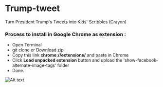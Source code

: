 # Trump-tweet
Turn President Trump's Tweets into  Kids' Scribbles (Crayon)
<h3>Process to install in Google Chrome as extension : </h3>
<ul>
<li> Open Terminal</li>
<li> git clone or Download zip  </li>
<li>Copy this link  <strong>chrome://extensions/</strong> and paste in Chrome</li>
<li>Click <strong>Load unpacked extension</strong> button  and upload the 'show-facebook-alternate-image-tags' folder</li>
<li>Done.</li>
</ul>
<p>
</p>

![Alt text](https://i.imgflip.com/1zazjj.jpg "Screen  Shot 2")
